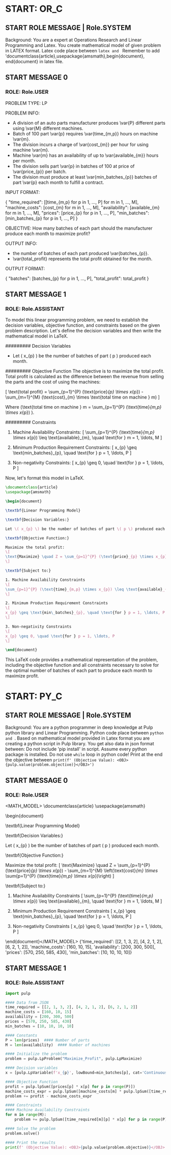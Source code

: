 # START: OR_C 
## START ROLE MESSAGE | Role.SYSTEM 
Background: You are a expert at Operations Research and Linear Programming and Latex. You create mathematical model of given problem in LATEX format. Latex code place between ```latex and ``` Remember to add 'documentclass{article},usepackage{amsmath},begin{document}, end{document} in latex file. 
## START MESSAGE 0 
### ROLE: Role.USER
<DESCRIPTION>
PROBLEM TYPE: LP

PROBLEM INFO:

- A division of an auto parts manufacturer produces \var{P} different parts using \var{M} different machines.
- Batch of 100 part \var{p} requires \var{time_{m,p}} hours on machine \var{m}.
- The division incurs a charge of \var{cost_{m}} per hour for using machine \var{m}.
- Machine \var{m} has an availability of up to \var{available_{m}} hours per month.
- The division sells part \var{p} in batches of 100 at price of \var{price_{p}} per batch.
- The division must produce at least \var{min_batches_{p}} batches of part \var{p} each month to fulfill a contract.

INPUT FORMAT: 

{
    "time_required": [[time_{m,p} for p in 1, ..., P] for m in 1, ..., M],
    "machine_costs": [cost_{m} for m in 1, ..., M],
    "availability": [available_{m} for m in 1, ..., M],
    "prices": [price_{p} for p in 1, ..., P],
    "min_batches": [min_batches_{p} for p in 1, ..., P]
}

OBJECTIVE: How many batches of each part should the manufacturer produce each month to maximize profit?

OUTPUT INFO:

- the number of batches of each part produced \var{batches_{p}}.
- \var{total_profit} represents the total profit obtained for the month.

OUTPUT FORMAT:

{
    "batches": [batches_{p} for p in 1, ..., P],
    "total_profit": total_profit
}
</DESCRIPTION>


## START MESSAGE 1 
### ROLE: Role.ASSISTANT
To model this linear programming problem, we need to establish the decision variables, objective function, and constraints based on the given problem description. Let's define the decision variables and then write the mathematical model in LaTeX.

######### Decision Variables
- Let \( x_{p} \) be the number of batches of part \( p \) produced each month.

######### Objective Function
The objective is to maximize the total profit. Total profit is calculated as the difference between the revenue from selling the parts and the cost of using the machines:

\[
\text{total profit} = \sum_{p=1}^{P} (\text{price}_{p} \times x_{p}) - \sum_{m=1}^{M} (\text{cost}_{m} \times \text{total time on machine } m)
\]

Where \(\text{total time on machine } m = \sum_{p=1}^{P} (\text{time}_{m,p} \times x_{p}) \).

######### Constraints
1. Machine Availability Constraints:
   \[
   \sum_{p=1}^{P} (\text{time}_{m,p} \times x_{p}) \leq \text{available}_{m}, \quad \text{for } m = 1, \ldots, M
   \]

2. Minimum Production Requirement Constraints:
   \[
   x_{p} \geq \text{min\_batches}_{p}, \quad \text{for } p = 1, \ldots, P
   \]

3. Non-negativity Constraints:
   \[
   x_{p} \geq 0, \quad \text{for } p = 1, \ldots, P
   \]

Now, let's format this model in LaTeX.

```latex
\documentclass{article}
\usepackage{amsmath}

\begin{document}

\textbf{Linear Programming Model}

\textbf{Decision Variables:}

Let \( x_{p} \) be the number of batches of part \( p \) produced each month.

\textbf{Objective Function:}

Maximize the total profit:
\[
\text{Maximize} \quad Z = \sum_{p=1}^{P} (\text{price}_{p} \times x_{p}) - \sum_{m=1}^{M} \left(\text{cost}_{m} \times \sum_{p=1}^{P} (\text{time}_{m,p} \times x_{p})\right)
\]

\textbf{Subject to:}

1. Machine Availability Constraints
\[
\sum_{p=1}^{P} (\text{time}_{m,p} \times x_{p}) \leq \text{available}_{m}, \quad \text{for } m = 1, \ldots, M
\]

2. Minimum Production Requirement Constraints
\[
x_{p} \geq \text{min\_batches}_{p}, \quad \text{for } p = 1, \ldots, P
\]

3. Non-negativity Constraints
\[
x_{p} \geq 0, \quad \text{for } p = 1, \ldots, P
\]

\end{document}
```

This LaTeX code provides a mathematical representation of the problem, including the objective function and all constraints necessary to solve for the optimal number of batches of each part to produce each month to maximize profit.

# START: PY_C 
## START ROLE MESSAGE | Role.SYSTEM 
Background: You are a python programmer in deep knowledge at Pulp python library and Linear Programming. Python code place between ```python and ```. Based on mathematical model provided in Latex format you are creating a python script in Pulp library. You get also data in json format between: <DATA></DATA> Do not include 'pip install' in script. Assume every python package is installed. Do not use `while` loop in python code! Print at the end the objective between <OBJ></OBJ> `print(f' (Objective Value): <OBJ>{pulp.value(problem.objective)}</OBJ>')` 
## START MESSAGE 0 
### ROLE: Role.USER
<MATH_MODEL>
\documentclass{article}
\usepackage{amsmath}

\begin{document}

\textbf{Linear Programming Model}

\textbf{Decision Variables:}

Let \( x_{p} \) be the number of batches of part \( p \) produced each month.

\textbf{Objective Function:}

Maximize the total profit:
\[
\text{Maximize} \quad Z = \sum_{p=1}^{P} (\text{price}_{p} \times x_{p}) - \sum_{m=1}^{M} \left(\text{cost}_{m} \times \sum_{p=1}^{P} (\text{time}_{m,p} \times x_{p})\right)
\]

\textbf{Subject to:}

1. Machine Availability Constraints
\[
\sum_{p=1}^{P} (\text{time}_{m,p} \times x_{p}) \leq \text{available}_{m}, \quad \text{for } m = 1, \ldots, M
\]

2. Minimum Production Requirement Constraints
\[
x_{p} \geq \text{min\_batches}_{p}, \quad \text{for } p = 1, \ldots, P
\]

3. Non-negativity Constraints
\[
x_{p} \geq 0, \quad \text{for } p = 1, \ldots, P
\]

\end{document}</MATH_MODEL>
<DATA>
{'time_required': [[2, 1, 3, 2], [4, 2, 1, 2], [6, 2, 1, 2]], 'machine_costs': [160, 10, 15], 'availability': [200, 300, 500], 'prices': [570, 250, 585, 430], 'min_batches': [10, 10, 10, 10]}</DATA>


## START MESSAGE 1 
### ROLE: Role.ASSISTANT
```python
import pulp

#### Data from JSON
time_required = [[2, 1, 3, 2], [4, 2, 1, 2], [6, 2, 1, 2]]
machine_costs = [160, 10, 15]
availability = [200, 300, 500]
prices = [570, 250, 585, 430]
min_batches = [10, 10, 10, 10]

#### Constants
P = len(prices)  #### Number of parts
M = len(availability)  #### Number of machines

#### Initialize the problem
problem = pulp.LpProblem("Maximize_Profit", pulp.LpMaximize)

#### Decision variables
x = [pulp.LpVariable(f'x_{p}', lowBound=min_batches[p], cat='Continuous') for p in range(P)]

#### Objective Function
profit = pulp.lpSum([prices[p] * x[p] for p in range(P)])
machine_costs_expr = pulp.lpSum([machine_costs[m] * pulp.lpSum([time_required[m][p] * x[p] for p in range(P)]) for m in range(M)])
problem += profit - machine_costs_expr

#### Constraints
#### Machine Availability Constraints
for m in range(M):
    problem += pulp.lpSum([time_required[m][p] * x[p] for p in range(P)]) <= availability[m], f'Machine_Availability_{m}'

#### Solve the problem
problem.solve()

#### Print the results
print(f' (Objective Value): <OBJ>{pulp.value(problem.objective)}</OBJ>')
```

